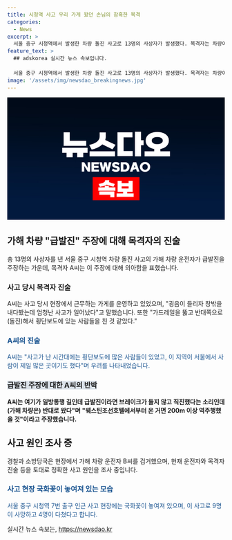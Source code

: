 ```yaml
---
title: 시청역 사고 우리 가게 왔던 손님의 참혹한 목격
categories:
  - News
excerpt: >
  서울 중구 시청역에서 발생한 차량 돌진 사고로 13명의 사상자가 발생했다. 목격자는 차량이 가드레일을 뚫고 횡단보도 쪽으로 와버렸는데 의아하다고 전했다. 가해 차량 운전자는 급발진 주장을 하고 있지만, 역주행하며 펜스를 뚫고 보행자들을 덮친 것으로 확인됐다. 사고로 9명이 사망하고 4명이 다쳤으며, 정확한 사고 원인을 조사 중이다. (150자)
feature_text: >
  ## adskorea 실시간 뉴스 속보입니다.

  서울 중구 시청역에서 발생한 차량 돌진 사고로 13명의 사상자가 발생했다. 목격자는 차량이 가드레일을 뚫고 횡단보도 쪽으로 와버렸는데 의아하다고 전했다. 가해 차량 운전자는 급발진 주장을 하고 있지만, 역주행하며 펜스를 뚫고 보행자들을 덮친 것으로 확인됐다. 사고로 9명이 사망하고 4명이 다쳤으며, 정확한 사고 원인을 조사 중이다. (150자)
image: '/assets/img/newsdao_breakingnews.jpg'
---
```


<p><img src="/assets/img/newsdao_breakingnews.jpg" alt="adskorea 속보" /></p>

<h2 data-ke-size="size26">가해 차량 "급발진" 주장에 대해 목격자의 진술</h2>

<p data-ke-size="size16">총 13명의 사상자를 낸 서울 중구 시청역 차량 돌진 사고의 가해 차량 운전자가 급발진을 주장하는 가운데, 목격자 A씨는 이 주장에 대해 의아함을 표했습니다.</p>

<h3>사고 당시 목격자 진술</h3>

<p data-ke-size="size16">A씨는 사고 당시 현장에서 근무하는 가게를 운영하고 있었으며, "굉음이 들리자 창밖을 내다봤는데 엄청난 사고가 일어났다"고 말했습니다. 또한 "가드레일을 뚫고 반대쪽으로 (돌진)해서 횡단보도에 있는 사람들을 친 것 같았다."</p>

<h3><span style="color: #1a5490;">A씨의 진술</span></h3>

<p data-ke-size="size16"><span style="color: #1a5490;">A씨는 "사고가 난 시간대에는 횡단보도에 많은 사람들이 있었고, 이 지역이 서울에서 사람이 제일 많은 곳이기도 했다"며 우려를 나타내었습니다.</span></p>

<h3><span style="background-color: #21538527;">급발진 주장에 대한 A씨의 반박</span></h3>

<p data-ke-size="size16"><b>A씨는 여기가 일방통행 길인데 급발진이라면 브레이크가 들지 않고 직진했다는 소리인데 (가해 차량은) 반대로 왔다"며 "웨스틴조선호텔에서부터 온 거면 200m 이상 역주행했을 것"이라고 주장했습니다.</b></p>

<h2 data-ke-size="size26">사고 원인 조사 중</h2>

<p data-ke-size="size16">경찰과 소방당국은 현장에서 가해 차량 운전자 B씨를 검거했으며, 현재 운전자와 목격자 진술 등을 토대로 정확한 사고 원인을 조사 중입니다.</p>

<h3><span style="color: #1a5490;">사고 현장 국화꽃이 놓여져 있는 모습</span></h3>

<p data-ke-size="size16"><span style="color: #1a5490;">서울 중구 시청역 7번 출구 인근 사고 현장에는 국화꽃이 놓여져 있으며, 이 사고로 9명이 사망하고 4명이 다쳤다고 합니다.</span></p>
실시간 뉴스 속보는, <a href="https://newsdao.kr" rel="dofollow">https://newsdao.kr</a>


